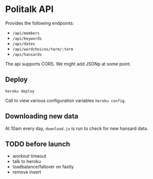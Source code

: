 # Politalk API

Provides the following endpoints:

* `/api/members`
* `/api/keywords`
* `/api/dates`
* `/api/wordchoices/term/:term`
* `/api/hansards`

The api supports CORS. We might add JSONp at some point.

## Deploy

`heroku deploy`

Call to view various configuration variables `heroku config`.

## Downloading new data

At 10am every day, `download.js` is run to check for new hansard data.

## TODO before launch

* workout timeout
* talk to heroku
* loadbalance/fallover on fastly
* remove insert
